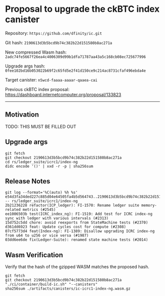 # Proposal to upgrade the ckBTC index canister

Repository: `https://github.com/dfinity/ic.git`

Git hash: `2190613d3b5bcd9b74c382b22d151580b8ac271a`

New compressed Wasm hash: `2adc74fe5667f26ea4c4006309d99b1dfa71787aa43a5c168cb08ec725677996`

Upgrade args hash: `0fee102bd16b053022b69f2c65fd5e2f41d150ce9c214ac8731cfaf496ebda4e`

Target canister: `n5wcd-faaaa-aaaar-qaaea-cai`

Previous ckBTC index proposal: https://dashboard.internetcomputer.org/proposal/133823

---

## Motivation
TODO: THIS MUST BE FILLED OUT


## Upgrade args

```
git fetch
git checkout 2190613d3b5bcd9b74c382b22d151580b8ac271a
cd rs/ledger_suite/icrc1/index-ng
didc encode '()' | xxd -r -p | sha256sum
```

## Release Notes

```
git log --format='%C(auto) %h %s' e54d3fa34ded227c885d04e64505fa4b5d564743..2190613d3b5bcd9b74c382b22d151580b8ac271a -- rs/ledger_suite/icrc1/index-ng
2b21236228 refactor(ICP_ledger): FI-1570: Rename ledger suite memory-related metrics (#2545)
ee1006503b test(ICRC_index_ng): FI-1519: Add test for ICRC index-ng sync with ledger with various intervals (#2313)
15d752c5dd chore: avoid reexports from StateMachine tests (#2370)
d361dd6923 feat: Update cycles cost for compute (#2308)
07cf5773d4 feat(Index-ng): FI-1389: Disallow upgrading ICRC index-ng from u64 to u256 or vice versa (#1987)
03dd6ee6de fix(Ledger-Suite): renamed state machine tests (#2014)
 ```

## Wasm Verification

Verify that the hash of the gzipped WASM matches the proposed hash.

```
git fetch
git checkout 2190613d3b5bcd9b74c382b22d151580b8ac271a
"./ci/container/build-ic.sh" "--canisters"
sha256sum ./artifacts/canisters/ic-icrc1-index-ng.wasm.gz
```
